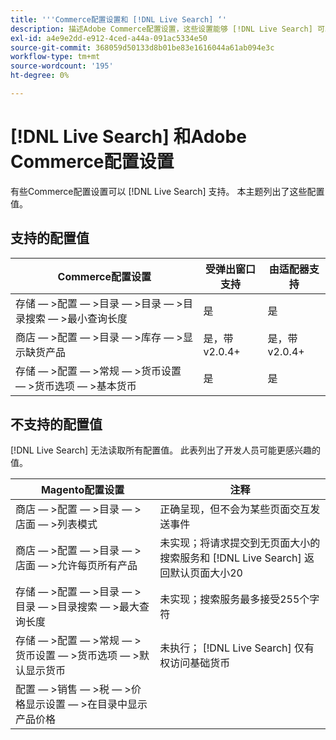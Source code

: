 ```yaml
---
title: '''Commerce配置设置和 [!DNL Live Search] ‘'
description: 描述Adobe Commerce配置设置，这些设置能够 [!DNL Live Search] 可以阅读。
exl-id: a4e9e2dd-e912-4ced-a44a-091ac5334e50
source-git-commit: 368059d50133d8b01be83e1616044a61ab094e3c
workflow-type: tm+mt
source-wordcount: '195'
ht-degree: 0%

---
```


# [!DNL Live Search] 和Adobe Commerce配置设置

有些Commerce配置设置可以 [!DNL Live Search] 支持。 本主题列出了这些配置值。

## 支持的配置值

| Commerce配置设置 | 受弹出窗口支持 | 由适配器支持 |
|---|---|---|
| 存储 — >配置 — >目录 — >目录 — >目录搜索 — >最小查询长度 | 是 | 是 |
| 商店 — >配置 — >目录 — >库存 — >显示缺货产品 | 是，带v2.0.4+ | 是，带v2.0.4+ |
| 存储 — >配置 — >常规 — >货币设置 — >货币选项 — >基本货币 | 是 | 是 |

## 不支持的配置值

[!DNL Live Search] 无法读取所有配置值。 此表列出了开发人员可能更感兴趣的值。

| Magento配置设置 | 注释 |
|---|---|
| 商店 — >配置 — >目录 — >店面 — >列表模式 | 正确呈现，但不会为某些页面交互发送事件 |
| 商店 — >配置 — >目录 — >店面 — >允许每页所有产品 | 未实现；将请求提交到无页面大小的搜索服务和 [!DNL Live Search] 返回默认页面大小20 |
| 存储 — >配置 — >目录 — >目录 — >目录搜索 — >最大查询长度 | 未实现；搜索服务最多接受255个字符 |
| 存储 — >配置 — >常规 — >货币设置 — >货币选项 — >默认显示货币 | 未执行； [!DNL Live Search] 仅有权访问基础货币 |
| 配置 — >销售 — >税 — >价格显示设置 — >在目录中显示产品价格 |  |
